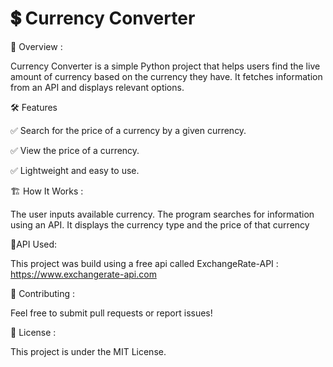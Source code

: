# 💲 Currency Converter

📌 Overview :

Currency Converter is a simple Python project that helps users find the live amount of currency based on the currency they have. It fetches information from an API and displays relevant options.

🛠️ Features

✅ Search for the price of a currency by a given currency.

✅ View the price of a currency.

✅ Lightweight and easy to use.

🏗️ How It Works :

The user inputs available currency. The program searches for information using an API. It displays the currency type and the price of that currency

💬API Used:

This project was build using a free api called ExchangeRate-API : https://www.exchangerate-api.com

🤝 Contributing :

Feel free to submit pull requests or report issues!

📜 License :

This project is under the MIT License.
